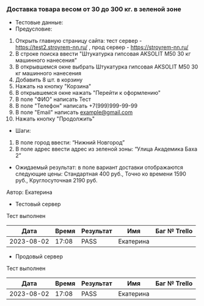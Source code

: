 ### Доставка товара весом от 30 до 300 кг. в зеленой зоне

- Тестовые данные:
- Предусловие:
1. Открыть главную страницу сайта: тест сервер - https://test2.stroyrem-nn.ru/ , прод сервер - https://stroyrem-nn.ru/
2. В строке поиска ввести "Штукатурка гипсовая AKSOLIT М50 30 кг машинного нанесения"
3. В открывшемся окне выбрать Штукатурка гипсовая AKSOLIT М50 30 кг машинного нанесения
4. Добавить 8 шт. в корзину
5. Нажать на кнопку "Корзина"
6. В открывшемся окне нажать "Перейти к оформлению"
7. В поле "ФИО" написать Тест
8. В поле "Телефон" написать +7(999)999-99-99
9. В поле "Email" написать example@gmail.com
10. Нажать кнопку "Продолжить"
- Шаги:
1. В поле город ввести: “Нижний Новгород” 
2. В поле адрес ввести адрес из зеленой зоны: “Улица Академика Баха 2”
- Ожидаемый результат: в поле вариант доставки отображаются следующие цены: Стандартная 400 руб., Точно ко времени 1590 руб., Круглосуточная 2190 руб.

Автор: Екатерина

- Тестовый сервер

Тест выполнен

| Дата | Время | Результат | Имя | Баг № Trello |
| --- | --- | --- | --- | --- |
| 2023-08-02 | 17:08 | PASS | Екатерина |  |
- Продовый сервер

Тест выполнен

| Дата | Время | Результат | Имя | Баг № Trello |
| --- | --- | --- | --- | --- |
| 2023-08-02 | 17:08 | PASS | Екатерина |  |